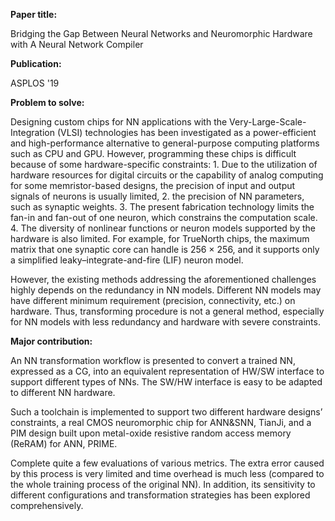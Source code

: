 **Paper title:**

Bridging the Gap Between Neural Networks and Neuromorphic Hardware with A Neural
Network Compiler

**Publication:**

ASPLOS '19

**Problem to solve:**

Designing custom chips for NN applications with the Very-Large-Scale-Integration
(VLSI) technologies has been investigated as a power-efficient and
high-performance alternative to general-purpose computing platforms such as CPU
and GPU. However, programming these chips is difficult because of some
hardware-specific constraints: 1. Due to the utilization of hardware resources
for digital circuits or the capability of analog computing for some
memristor-based designs, the precision of input and output signals of neurons is
usually limited, 2. the precision of NN parameters, such as synaptic weights. 3.
The present fabrication technology limits the fan-in and fan-out of one neuron,
which constrains the computation scale. 4. The diversity of nonlinear functions
or neuron models supported by the hardware is also limited. For example, for
TrueNorth chips, the maximum matrix that one synaptic core can handle is 256 ×
256, and it supports only a simplified leaky–integrate-and-fire (LIF) neuron
model.

However, the existing methods addressing the aforementioned challenges highly
depends on the redundancy in NN models. Different NN models may have different
minimum requirement (precision, connectivity, etc.) on hardware. Thus,
transforming procedure is not a general method, especially for NN models with
less redundancy and hardware with severe constraints.

**Major contribution:**

An NN transformation workflow is presented to convert a trained NN, expressed as
a CG, into an equivalent representation of HW/SW interface to support different
types of NNs. The SW/HW interface is easy to be adapted to different NN
hardware.

Such a toolchain is implemented to support two different hardware designs’
constraints, a real CMOS neuromorphic chip for ANN&SNN, TianJi, and a PIM design
built upon metal-oxide resistive random access memory (ReRAM) for ANN, PRIME.

Complete quite a few evaluations of various metrics. The extra error caused by
this process is very limited and time overhead is much less (compared to the
whole training process of the original NN). In addition, its sensitivity to
different configurations and transformation strategies has been explored
comprehensively.
